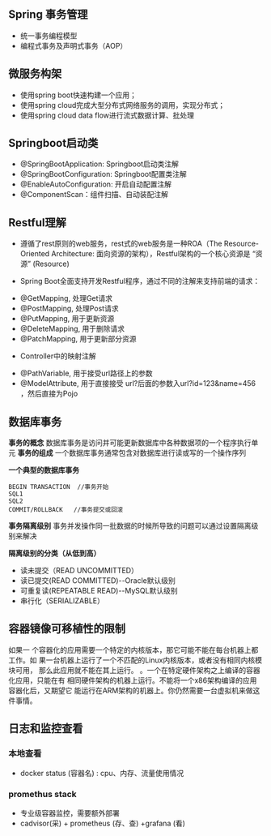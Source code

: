 

## Spring 事务管理

  * 统一事务编程模型
  * 编程式事务及声明式事务（AOP）


## 微服务构架
  * 使用spring boot快速构建一个应用；
  * 使用spring cloud完成大型分布式网络服务的调用，实现分布式；
  * 使用spring cloud data flow进行流式数据计算、批处理


## Springboot启动类

  * @SpringBootApplication: Springboot启动类注解
  * @SpringBootConfiguration: Springboot配置类注解
  * @EnableAutoConfiguration: 开启自动配置注解
  * @ComponentScan：组件扫描、自动装配注解



## Restful理解

 * 遵循了rest原则的web服务，rest式的web服务是一种ROA（The Resource-Oriented Architecture: 面向资源的架构），Restful架构的一个核心资源是 “资源” (Resource)

 * Spring Boot全面支持开发Restful程序，通过不同的注解来支持前端的请求：
  - @GetMapping, 处理Get请求
  - @PostMapping, 处理Post请求
  - @PutMapping, 用于更新资源
  - @DeleteMapping, 用于删除请求
  - @PatchMapping, 用于更新部分资源

  * Controller中的映射注解
   - @PathVariable, 用于接受url路径上的参数
   - @ModelAttribute, 用于直接接受 url?后面的参数入url?id=123&name=456 ，然后直接为Pojo






## 数据库事务

  **事务的概念**
  数据库事务是访问并可能更新数据库中各种数据项的一个程序执行单元
  **事务的组成**
  一个数据库事务通常包含对数据库进行读或写的一个操作序列

  **一个典型的数据库事务**
  ```
  BEGIN TRANSACTION  //事务开始
  SQL1
  SQL2
  COMMIT/ROLLBACK   //事务提交或回滚
  ```

  **事务隔离级别**
  事务并发操作同一批数据的时候所导致的问题可以通过设置隔离级别来解决

  **隔离级别的分类（从低到高）**
  * 读未提交（READ UNCOMMITTED）
  * 读已提交(READ COMMITTED)--Oracle默认级别
  * 可重复读(REPEATABLE READ)--MySQL默认级别
  * 串行化（SERIALIZABLE）




## 容器镜像可移植性的限制
如果一
个容器化的应用需要一个特定的内核版本，那它可能不能在每台机器上都工作。如
果一台机器上运行了一个不匹配的Linux内核版本，或者没有相同内核模块可用，
那么此应用就不能在其上运行。
。一个在特定硬件架构之上编译的容器化应用，只能在有
相同硬件架构的机器上运行。不能将一个x86架构编译的应用容器化后，又期望它
能运行在ARM架构的机器上。你仍然需要一台虚拟机来做这件事情。



## 日志和监控查看


### 本地查看
  
   * docker status (容器名) : cpu、内存、流量使用情况

### promethus stack
   * 专业级容器监控，需要额外部署
   * cadvisor(采) + prometheus (存、查) +grafana (看)   